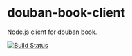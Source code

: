 # douban-book-client
Node.js client for douban book.

[![Build Status](https://travis-ci.org/WhatAKitty/douban-book-client.svg)](https://travis-ci.org/WhatAKitty/douban-book-client)